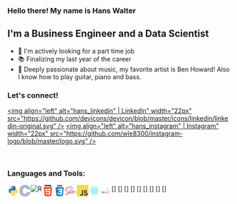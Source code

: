 ### Hello there! My name is Hans Walter 

## I'm a Business Engineer and a Data Scientist

- 🔭 I'm actively looking for a part time job
- 📚 Finalizing my last year of the career
- 🎵 Deeply passionate about music, my favorite artist is Ben Howard! Also I know how to play guitar, piano and bass.

### Let's connect!

[<img align="left" alt="hans_linkedin" | LinkedIn" width="22px" src="https://github.com/devicons/devicon/blob/master/icons/linkedin/linkedin-original.svg" />][linkedin]
[<img align="left" alt="hans_instagram" | Instagram" width="22px" src="https://github.com/wle8300/instagram-logo/blob/master/logo.svg" />][instagram]

<br />

### Languages and Tools:

[<img align="left" alt="Python" width="26px" src="https://github.com/devicons/devicon/blob/master/icons/python/python-original.svg" />]
[<img align="left" alt="C" width="26px" src="https://github.com/devicons/devicon/blob/master/icons/c/c-original.svg" />]
[<img align="left" alt="R" width="26px" src="https://github.com/abranhe/programming-languages-logos/blob/master/src/r/r_64x64.png" />]
[<img align="left" alt="HTML5" width="26px" src="https://raw.githubusercontent.com/github/explore/80688e429a7d4ef2fca1e82350fe8e3517d3494d/topics/html/html.png" />]
[<img align="left" alt="CSS3" width="26px" src="https://raw.githubusercontent.com/github/explore/80688e429a7d4ef2fca1e82350fe8e3517d3494d/topics/css/css.png" />]
[<img align="left" alt="Sass" width="26px" src="https://raw.githubusercontent.com/github/explore/80688e429a7d4ef2fca1e82350fe8e3517d3494d/topics/sass/sass.png" />]
[<img align="left" alt="JavaScript" width="26px" src="https://raw.githubusercontent.com/github/explore/80688e429a7d4ef2fca1e82350fe8e3517d3494d/topics/javascript/javascript.png" />]
[<img align="left" alt="React" width="26px" src="https://raw.githubusercontent.com/github/explore/80688e429a7d4ef2fca1e82350fe8e3517d3494d/topics/react/react.png" />]
[<img align="left" alt="MySQL" width="26px" src="https://raw.githubusercontent.com/github/explore/80688e429a7d4ef2fca1e82350fe8e3517d3494d/topics/mysql/mysql.png" />]

<br />
<br />

[instagram]: https://www.instagram.com/hans_walter/
[linkedin]: https://www.linkedin.com/in/hans-walter/